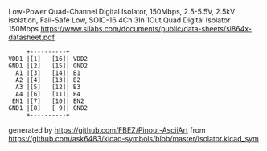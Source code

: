 Low-Power Quad-Channel Digital Isolator, 150Mbps, 2.5-5.5V, 2.5kV isolation, Fail-Safe Low, SOIC-16
4Ch 3In 1Out Quad Digital Isolator 150Mbps
https://www.silabs.com/documents/public/data-sheets/si864x-datasheet.pdf


	     +----------+
	VDD1 |[1]   [16]| VDD2
	GND1 |[2]   [15]| GND2
	  A1 |[3]   [14]| B1
	  A2 |[4]   [13]| B2
	  A3 |[5]   [12]| B3
	  A4 |[6]   [11]| B4
	 EN1 |[7]   [10]| EN2
	GND1 |[8]   [ 9]| GND2
	     +----------+


generated by https://github.com/FBEZ/Pinout-AsciiArt from https://github.com/ask6483/kicad-symbols/blob/master/Isolator.kicad_sym